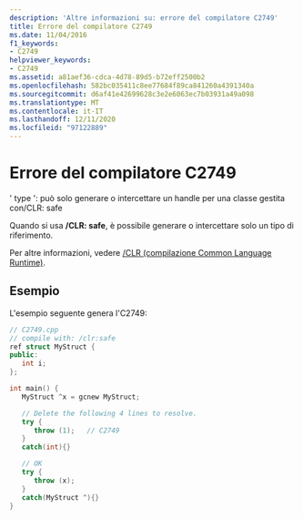 ```yaml
---
description: 'Altre informazioni su: errore del compilatore C2749'
title: Errore del compilatore C2749
ms.date: 11/04/2016
f1_keywords:
- C2749
helpviewer_keywords:
- C2749
ms.assetid: a81aef36-cdca-4d78-89d5-b72eff2500b2
ms.openlocfilehash: 582bc035411c8ee77684f89ca841260a4391340a
ms.sourcegitcommit: d6af41e42699628c3e2e6063ec7b03931a49a098
ms.translationtype: MT
ms.contentlocale: it-IT
ms.lasthandoff: 12/11/2020
ms.locfileid: "97122889"
---
```

# <a name="compiler-error-c2749"></a>Errore del compilatore C2749

' type ': può solo generare o intercettare un handle per una classe gestita con/CLR: safe

Quando si usa **/CLR: safe**, è possibile generare o intercettare solo un tipo di riferimento.

Per altre informazioni, vedere [/CLR (compilazione Common Language Runtime)](../../build/reference/clr-common-language-runtime-compilation.md).

## <a name="example"></a>Esempio

L'esempio seguente genera l'C2749:

```cpp
// C2749.cpp
// compile with: /clr:safe
ref struct MyStruct {
public:
   int i;
};

int main() {
   MyStruct ^x = gcnew MyStruct;

   // Delete the following 4 lines to resolve.
   try {
      throw (1);   // C2749
   }
   catch(int){}

   // OK
   try {
      throw (x);
   }
   catch(MyStruct ^){}
}
```
